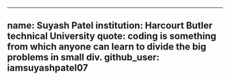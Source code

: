----
name: Suyash Patel
institution: Harcourt Butler technical University
quote: coding is something from which anyone can learn to divide the big problems in small div.
github_user: iamsuyashpatel07
----
